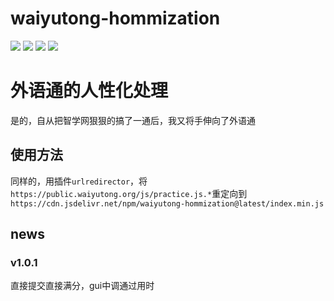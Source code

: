 # waiyutong-hommization

[![](https://data.jsdelivr.com/v1/package/npm/waiyutong-hommization/badge?style=rounded)](https://www.jsdelivr.com/package/npm/waiyutong-hommization)
[![](http://img.shields.io/npm/v/waiyutong-hommization.svg?style=flat)](https://npmjs.org/package/waiyutong-hommization)
[![](http://img.shields.io/npm/dm/waiyutong-hommization.svg?style=flat)](https://npmcharts.com/compare/waiyutong-hommization?minimal=true)
[![](http://img.shields.io/badge/license-MIT-blue.svg?style=flat)](https://github.com/Zheng-jiabao/waiyutong-hommization/blob/HEAD/LICENSE)

# 外语通的人性化处理

是的，自从把智学网狠狠的搞了一通后，我又将手伸向了外语通

## 使用方法

同样的，用插件`urlredirector`，将`https://public.waiyutong.org/js/practice.js.*`重定向到`https://cdn.jsdelivr.net/npm/waiyutong-hommization@latest/index.min.js`

## news

### v1.0.1

直接提交直接满分，gui中调通过用时